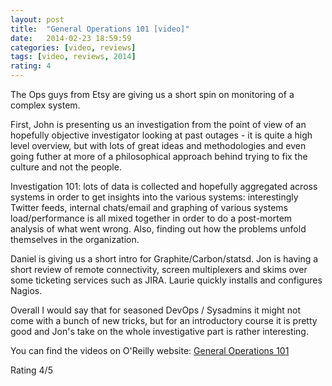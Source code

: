 ```yaml
---
layout: post
title:  "General Operations 101 [video]"
date:   2014-02-23 18:59:59
categories: [video, reviews]
tags: [video, reviews, 2014]
rating: 4
---
```

The Ops guys from Etsy are giving us a short spin on monitoring of a complex system.

First, John is presenting us an investigation from the point of view of an hopefully objective investigator looking at past outages - it is quite a high level overview, but with lots of great ideas and methodologies and even going futher at more of a philosophical approach behind trying to fix the culture and not the people.

Investigation 101: lots of data is collected and hopefully aggregated across systems in order to get insights into the various systems: interestingly Twitter feeds, internal chats/email and graphing of various systems load/performance is all mixed together in order to do a post-mortem analysis of what went wrong. Also, finding out how the problems unfold themselves in the organization.

Daniel is giving us a short intro for Graphite/Carbon/statsd.
Jon is having a short review of remote connectivity, screen multiplexers and skims over some ticketing services such as JIRA. Laurie quickly installs and configures Nagios.

Overall I would say that for seasoned DevOps / Sysadmins it might not come with a bunch of new tricks, but for an introductory course it is pretty good and Jon's take on the whole investigative part is rather interesting.

You can find the videos on O'Reilly website: [General Operations 101]

[General Operations 101]: http://shop.oreilly.com/product/0636920031086.do

Rating 4/5
